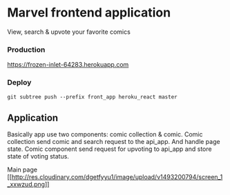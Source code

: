 # Marvel frontend application
View, search & upvote your favorite comics

### Production
https://frozen-inlet-64283.herokuapp.com

### Deploy
`git subtree push --prefix front_app heroku_react master`

## Application

Basically app use two components: comic collection & comic. Comic collection send comic and search request
to the api_app. And handle page state. 
Comic component send request for upvoting to api_app and store state of voting status.

Main page
[[http://res.cloudinary.com/dgetfyyu1/image/upload/v1493200794/screen_1_xxwzud.png]]

